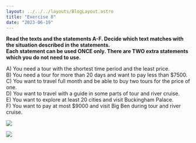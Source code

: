 ```yaml
---
layout: ../../../layouts/BlogLayout.astro
title: "Exercise 8"
date: "2023-06-19"
---
```


**Read the texts and the statements A-F. Decide which text matches with the situation described in the statements.  
Each statement can be used ONCE only. There are TWO extra statements which you do not need to use.**

A) You need a tour with the shortest time period and the least price.  
B) You need a tour for more than 20 days and want to pay less than $7500. 
C) You want to travel full month and be able to buy two tours for the price of one.  
D) You want to travel with a guide in some parts of tour and river cruise.  
E) You want to explore at least 20 cities and visit Buckingham Palace.  
F) You want to pay at most $9000 and visit Big Ben during tour and river cruise.

![](https://xirurgabdukarim.uz/wp-content/uploads/2023/06/8.1-1024x606.jpg)

![](https://xirurgabdukarim.uz/wp-content/uploads/2023/06/8.2-1024x586.jpg)
